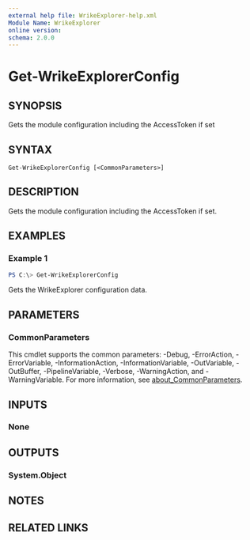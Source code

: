 ```yaml
---
external help file: WrikeExplorer-help.xml
Module Name: WrikeExplorer
online version:
schema: 2.0.0
---
```


# Get-WrikeExplorerConfig

## SYNOPSIS
Gets the module configuration including the AccessToken if set

## SYNTAX

```
Get-WrikeExplorerConfig [<CommonParameters>]
```

## DESCRIPTION
Gets the module configuration including the AccessToken if set.

## EXAMPLES

### Example 1
```powershell
PS C:\> Get-WrikeExplorerConfig
```

Gets the WrikeExplorer configuration data.

## PARAMETERS

### CommonParameters
This cmdlet supports the common parameters: -Debug, -ErrorAction, -ErrorVariable, -InformationAction, -InformationVariable, -OutVariable, -OutBuffer, -PipelineVariable, -Verbose, -WarningAction, and -WarningVariable. For more information, see [about_CommonParameters](http://go.microsoft.com/fwlink/?LinkID=113216).

## INPUTS

### None

## OUTPUTS

### System.Object
## NOTES

## RELATED LINKS
